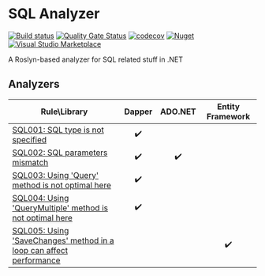 # SQL Analyzer

[![Build status](https://ci.appveyor.com/api/projects/status/wbpd1xk21drdqy0t?svg=true)](https://ci.appveyor.com/project/olsh/sql-analyzer-net)
[![Quality Gate Status](https://sonarcloud.io/api/project_badges/measure?project=sql-analyzer-net&metric=alert_status)](https://sonarcloud.io/dashboard?id=sql-analyzer-net)
[![codecov](https://codecov.io/gh/olsh/sql-analyzer-net/branch/master/graph/badge.svg)](https://codecov.io/gh/olsh/sql-analyzer-net)
[![Nuget](https://img.shields.io/nuget/v/SqlAnalyzer.Net)](https://www.nuget.org/packages/SqlAnalyzer.Net/)
[![Visual Studio Marketplace](https://img.shields.io/vscode-marketplace/v/olsh.sqlanalyzer.svg)](https://marketplace.visualstudio.com/items?itemName=olsh.sqlanalyzer)


A Roslyn-based analyzer for SQL related stuff in .NET

## Analyzers

| Rule\Library                                                                           |       Dapper       |       ADO.NET      |  Entity Framework  |
|----------------------------------------------------------------------------------------|:------------------:|:------------------:|:------------------:|
| [SQL001: SQL type is not specified](rules/SQL001.md)                                   | :heavy_check_mark: |                    |                    |
| [SQL002: SQL parameters mismatch](rules/SQL002.md)                                     | :heavy_check_mark: | :heavy_check_mark: |                    |
| [SQL003: Using 'Query' method is not optimal here](rules/SQL003.md)                    | :heavy_check_mark: |                    |                    |
| [SQL004: Using 'QueryMultiple' method is not optimal here](rules/SQL004.md)            | :heavy_check_mark: |                    |                    |
| [SQL005: Using 'SaveChanges' method in a loop can affect performance](rules/SQL005.md) |                    |                    | :heavy_check_mark: |
